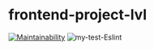 # frontend-project-lvl
[![Maintainability](https://api.codeclimate.com/v1/badges/a9255ac16423ecf29bd4/maintainability)](https://codeclimate.com/github/gloomysergei/frontend-project-lvl1/maintainability)
![my-test-Eslint](https://github.com/gloomysergei/frontend-project-lvl1/workflows/my-test-Eslint/badge.svg)